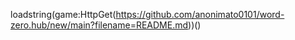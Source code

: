 loadstring(game:HttpGet(https://github.com/anonimato0101/word-zero.hub/new/main?filename=README.md))()

